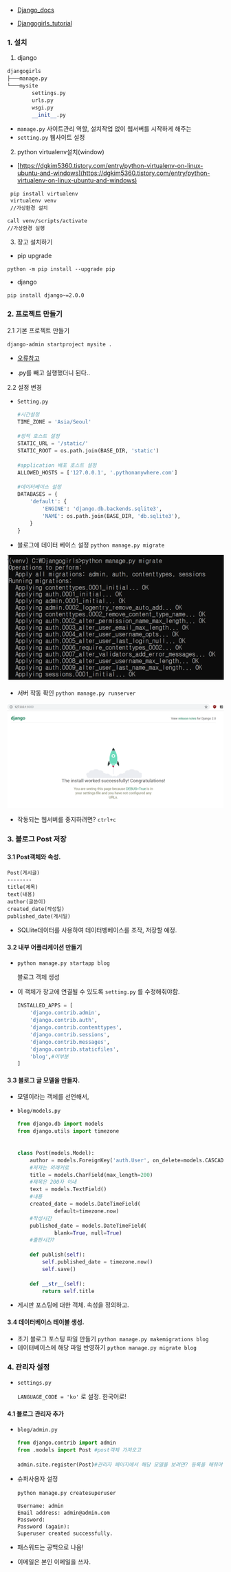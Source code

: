 - [Django_docs](<https://docs.djangoproject.com/ko/2.2/intro/tutorial01/>)

- [Djangogirls_tutorial](<https://tutorial.djangogirls.org/ko/>)



### 1. 설치



1. django

```python
djangogirls
├───manage.py
└───mysite
        settings.py
        urls.py
        wsgi.py
        __init__.py
```

- `manage.py` 사이트관리 역할, 설치작업 없이  웹서버를 시작하게 해주는
- `setting.py` 웹사이트 설정



2. python virtualenv설치(window)

- [https://dgkim5360.tistory.com/entry/python-virtualenv-on-linux-ubuntu-and-windows](https://dgkim5360.tistory.com/entry/python-virtualenv-on-linux-ubuntu-and-windows)

```
 pip install virtualenv 
 virtualenv venv
 //가상환경 설치
```

```
call venv/scripts/activate
//가상환경 실행
```



3. 장고 설치하기

- pip upgrade

```
python -m pip install --upgrade pip
```

- django

```
pip install django~=2.0.0
```





### 2. 프로젝트 만들기

2.1 기본 프로젝트 만들기

```
django-admin startproject mysite .
```

- [오류참고](https://stackoverflow.com/questions/53736391/unable-to-create-a-project-in-django)

- .py를 빼고 실행했더니 된다..



2.2 설정 변경

- `Setting.py`

  ```python
  #시간설정
  TIME_ZONE = 'Asia/Seoul'
  
  #정적 호스트 설정
  STATIC_URL = '/static/'
  STATIC_ROOT = os.path.join(BASE_DIR, 'static')
  
  #application 배포 호스트 설정
  ALLOWED_HOSTS = ['127.0.0.1', '.pythonanywhere.com'] 
  
  #데이터베이스 설정
  DATABASES = {
      'default': {
          'ENGINE': 'django.db.backends.sqlite3',
          'NAME': os.path.join(BASE_DIR, 'db.sqlite3'),
      }
  }
  ```

- 블로그에 데이터 베이스 설정 `python manage.py migrate`

![](Django_docs.assets/managepy.png)

- 서버 작동 확인 `python manage.py runserver`

![](Django_docs.assets/serverrun.png)

- 작동되는 웹서버를 중지하려면? `ctrl+c`



### 3. 블로그 Post 저장

#### 3.1 Post객체와 속성.

```
Post(게시글)
--------
title(제목)
text(내용)
author(글쓴이)
created_date(작성일)
published_date(게시일)
```



- SQLlite데이터를 사용하여 데이터벵베이스를 조작, 저장할 예정.



#### 3.2 내부 어플리케이션 만들기

- `python manage.py startapp blog` 

  블로그 객체 생성

- 이 객체가 장고에 연결될 수 있도록 `setting.py` 를 수정해줘야함.

  ```python
  INSTALLED_APPS = [
      'django.contrib.admin',
      'django.contrib.auth',
      'django.contrib.contenttypes',
      'django.contrib.sessions',
      'django.contrib.messages',
      'django.contrib.staticfiles',
      'blog',#이부분
  ]
  ```

  

#### 3.3 블로그 글 모델을 만들자.

- 모델이라는 객체를 선언해서, 

- `blog/models.py`

  ```python
  from django.db import models
  from django.utils import timezone
  
  
  class Post(models.Model):
      author = models.ForeignKey('auth.User', on_delete=models.CASCADE)
      #저자는 외래키로
      title = models.CharField(max_length=200)
      #제목은 200자 이내
      text = models.TextField()
      #내용
      created_date = models.DateTimeField(
              default=timezone.now)
      #작성시간
      published_date = models.DateTimeField(
              blank=True, null=True)
      #출판시간? 
  
      def publish(self):
          self.published_date = timezone.now()
          self.save()
  
      def __str__(self):
          return self.title
  ```

- 게시판 포스팅에 대한 객체. 속성을 정의하고.



#### 3.4 데이터베이스 테이블 생성.

- 초기 블로그 포스팅 파일 만들기 `python manage.py makemigrations blog`
- 데이터베이스에 해당 파일 반영하기 `python manage.py migrate blog`

### 

### 4. 관리자 설정

- `settings.py`

  `LANGUAGE_CODE = 'ko'` 로 설정. 한국어로!



#### 4.1 블로그 관리자 추가

- `blog/admin.py`

  ```python
  from django.contrib import admin
  from .models import Post #post객체 가져오고
  
  admin.site.register(Post)#관리자 페이지에서 해당 모델을 보려면? 등록을 해줘야 한다.
  ```

  

- 슈퍼사용자 설정

  `python manage.py createsuperuser`

  ```
  Username: admin
  Email address: admin@admin.com
  Password:
  Password (again):
  Superuser created successfully.
  ```

- 패스워드는 공백으로 나옴!

- 이메일은 본인 이메일을 쓰자.

